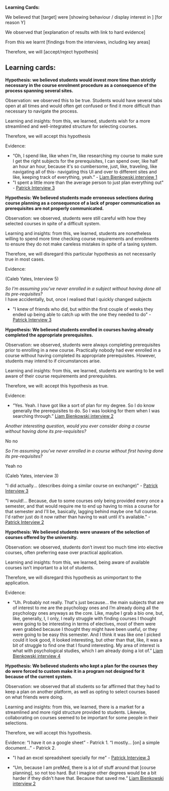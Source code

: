 
**Learning Cards:**

We believed that \[target\] were \[showing behaviour / display interest in \] \[for reason Y\]

We observed that \[explanation of results with link to hard evidence\]

From this we learnt \[findings from the interviews, including key areas\]

Therefore, we will \[accept/reject hypothesis\]

## Learning cards:

**Hypothesis: we believed students would invest more time than strictly necessary in the course enrolment procedure as a consequence of the process spanning several sites.**

Observation: we observed this to be true. Students would have several tabs open at all times and would often get confused or find it more difficult than necessary to navigate the process.

Learning and insights: from this, we learned, students wish for a more streamlined and well-integrated structure for selecting courses.

Therefore, we will accept this hypothesis

Evidence:

- “Oh, I spend like, like when I'm, like researching my course to make sure I get the right subjects for the prerequisites, I can spend over, like half an hour an hour, because it's so cumbersome, just, like, traveling, like navigating all of this- navigating this UI and over to different sites and like, keeping track of everything, yeah.” - [Liam Bienkowski interview 1](../../interviews/iteration_1/liam_bienkowski/liam_bienkowski_2025-08-19_1.md)
- "I spent a little more than the average person to just plan everything out" - [Patrick Interview 3](../../interviews/iteration_1/patrick/PATRICK_2025_08_27_3.md)

**Hypothesis: We believed students made erroneous selections during course planning as a consequence of a lack of proper communication as prerequisites are not properly communicated.**

Observation: we observed, students were still careful with how they selected courses in spite of a difficult system. 

Learning and insights: from this, we learned, students are nonetheless willing to spend more time checking course requirements and enrollments to ensure they do not make careless mistakes in spite of a taxing system.

Therefore, we will disregard this particular hypothesis as not necessarily true in most cases. 

Evidence:

(Caleb Yates, Interview 5\)

*So I'm assuming you've never enrolled in a subject without having done all its pre-requisites?*  
I have accidentally, but, once I realised that I quickly changed subjects

- "I knew of friends who did, but within the first couple of weeks they ended up being able to catch up with the one they needed to do" - [Patrick Interview 3](../../interviews/iteration_1/patrick/PATRICK_2025_08_27_3.md)

**Hypothesis: We believed students enrolled in courses having already completed the appropriate prerequisites.**

Observation: we observed, students were always completing prerequisites prior to enrolling in a new course. Practically nobody had ever enrolled in a course without having completed its appropriate prerequisites. However, students may intend to if circumstances arise.

Learning and insights: from this, we learned, students are wanting to be well aware of their course requirements and prerequisites. 

Therefore, we will: accept this hypothesis as true.

Evidence: 

- “Yes. Yeah. I have got like a sort of plan for my degree. So I do know generally the prerequisites to do. So I was looking for them when I was searching through.” [Liam Bienkowski interview 2](../../interviews/iteration_1/liam_bienkowski/liam_bienkowski_2025-08-20_2.md)

*Another interesting question, would you ever consider doing a course without having done its pre-requisites?*

No no

*So I'm assuming you've never enrolled in a course without first having done its pre-requisites?*

Yeah no

(Caleb Yates, interview 3\)

"I did actually... (describes doing a similar course on exchange)" - [Patrick Interview 3](../../interviews/iteration_1/patrick/PATRICK_2025_08_27_3.md)

"I would!... Because, due to some courses only being provided every once a semester, and that would require me to end up having to miss a course for that semester and I'll be, basically, lagging behind maybe one full course. I'd rather just do it now rather than having to wait until it's available." - [Patrick Interview 2](../../interviews/iteration_1/patrick/PATRICK_2025_08_25_2.md)

**Hypothesis: We believed students were unaware of the selection of courses offered by the university.**

Observation: we observed, students don’t invest too much time into elective courses, often preferring ease over practical application. 

Learning and insights: from this, we learned, being aware of available courses isn’t important to a lot of students. 

Therefore, we will disregard this hypothesis as unimportant to the application. 

Evidence:

- “Uh. Probably not really. That's just because… the main subjects that are of interest to me are the psychology ones and I’m already doing all the psychology ones anyways as the core. Like, maybe I grab a bio one, but, like, generally, I, I only, I really struggle with finding courses I thought were going to be interesting in terms of electives, most of them were even grabbed because I thought they might have been useful, or they were going to be easy this semester. And I think it was like one I picked could it look good, it looked interesting, but other than that, like, it was a bit of struggle to find one that I found interesting. My area of interest is what with psychological studies, which I am already doing a lot of.” [Liam Bienkowski interview 4](../../interviews/iteration_1/liam_bienkowski/liam_bienkowski_2025-08-20_4.md)

**Hypothesis: We believed students who kept a plan for the courses they do were forced to custom make it in a program not designed for it because of the current system.**

Observation: we observed that all students so far affirmed that they had to keep a plan on another platform, as well as opting to select courses based on what friends were doing. 

Learning and insights: from this, we learned, there is a market for a streamlined and more rigid structure provided to students. Likewise, collaborating on courses seemed to be important for some people in their selections.

Therefore, we will accept this hypothesis.

Evidence: “I have it on a google sheet” \- Patrick 1\. “I mostly… \[on\] a simple document…” \- Patrick 2\.
- "I had an excel spreadsheet specially for me" - [Patrick Interview 3](../../interviews/iteration_1/patrick/PATRICK_2025_08_27_3.md)

- “Um, because I am preMed, there is a lot of stuff around that \[course planning\], so not too hard. But I imagine other degrees would be a bit harder if they didn't have that. Because that saved me.” [Liam Bienkowski interview 2](../../interviews/iteration_1/liam_bienkowski/liam_bienkowski_2025-08-20_2.md)